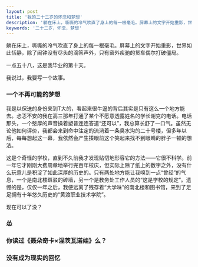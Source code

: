 ```yaml
---
layout: post
title: '我的二十二岁的怀念和梦想'
description: '躺在床上，嘶嘶的冷气吹直了身上的每一根毫毛。屏幕上的文字开始重影，世界如此恬静，除了闹钟没有尽头的滴答声外，只有窗外疾驰的货车偶尔打破僵局。一点五十八，这是我毕业的第十天。'
keywords: '二十二岁，怀念，梦想'
---
```


躺在床上，嘶嘶的冷气吹直了身上的每一根毫毛。屏幕上的文字开始重影，世界如此恬静，除了闹钟没有尽头的滴答声外，只有窗外疾驰的货车偶尔打破僵局。

一点五十八，这是我毕业的第十天。

我说过，我要写一个故事。

### 一个不再可能的梦想

我是以保送的身份来到T大的，看起来很牛逼的背后其实是只有这么一个地方能去。忐忑不安的我在高三那年打通了某个不愿意透露姓名的学长谢克的电话。电话那头，一个憨厚的声音操着塑普连连答道“还可以”，我总算长舒了一口气。虽然无论他如何评价，我都会来到命中注定的流淌着一条臭水沟的二十号楼，但多年以后，每每想起这一幕，我依然会产生揍眼前这个笑起来找不到眼睛的胖子一顿的想法。

这是个奇怪的学校，直到不久前我才发现贴切地形容它的方法——它很不科学。前一年它才刚刚大费周章地举行完百年校庆，但实际上除了纸上的数字之外，没有什么玩意儿是积淀了如此深厚的历史的。只有两处地方能让我嗅到一点“曾经”的气息，一个是南北楼斑驳的砖墙，另一个是教务处工作人员的“这是学校的规定”。遗憾的是，仅仅一年之后，我便远离了残存着“大学味”的南北楼和图书馆，来到了足足拥有十年悠久历史的“黄渡职业技术学院”。

现在可以了没？





### 怂

### 你读过《聂朵奇卡×涅茨瓦诺娃》么？

### 没有成为现实的回忆